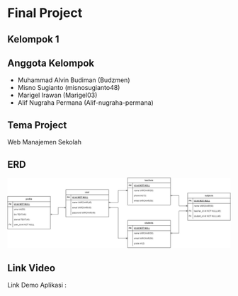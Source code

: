 # Final Project

## Kelompok 1

## Anggota Kelompok

-   Muhammad Alvin Budiman (Budzmen)
-   Misno Sugianto (misnosugianto48)
-   Marigel Irawan (Marigel03)
-   Alif Nugraha Permana (Alif-nugraha-permana)

## Tema Project

Web Manajemen Sekolah

## ERD

![Alt text](ERD.jpg)

## Link Video

Link Demo Aplikasi :
